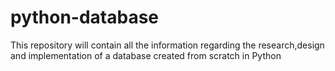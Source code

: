 # python-database
This repository will contain all the information regarding the research,design and implementation of a database created from scratch in Python
